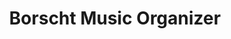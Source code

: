 ---
title: Borscht Music Organizer
published: true
datePublished:  2021-11-01
kind: project
url: https://github.com/benrbray/borscht-hs
tools: [haskell]
summary: 
  A command line tool to help organize my own music library, written in Haskell.
  Helps the user fill in missing music metadata by querying <b>Discogs</b> and <b>MusicBrainz</b>
  for matching tracks.
---